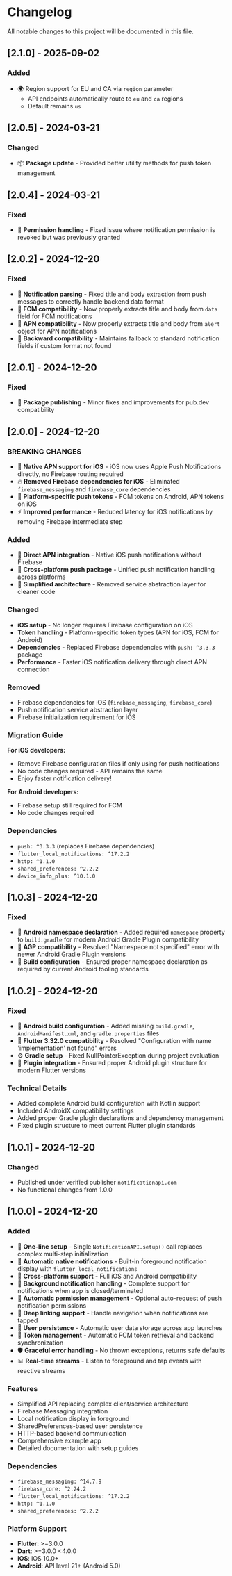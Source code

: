 # Changelog

All notable changes to this project will be documented in this file.

## [2.1.0] - 2025-09-02

### Added

- 🌍 Region support for EU and CA via `region` parameter
  - API endpoints automatically route to `eu` and `ca` regions
  - Default remains `us`

## [2.0.5] - 2024-03-21

### Changed

- 📦 **Package update** - Provided better utility methods for push token management

## [2.0.4] - 2024-03-21

### Fixed

- 🔧 **Permission handling** - Fixed issue where notification permission is revoked but was previously granted

## [2.0.2] - 2024-12-20

### Fixed

- 🔧 **Notification parsing** - Fixed title and body extraction from push messages to correctly handle backend data format
- 📱 **FCM compatibility** - Now properly extracts title and body from `data` field for FCM notifications
- 🍎 **APN compatibility** - Now properly extracts title and body from `alert` object for APN notifications
- 🔄 **Backward compatibility** - Maintains fallback to standard notification fields if custom format not found

## [2.0.1] - 2024-12-20

### Fixed

- 🔧 **Package publishing** - Minor fixes and improvements for pub.dev compatibility

## [2.0.0] - 2024-12-20

### BREAKING CHANGES

- 🚀 **Native APN support for iOS** - iOS now uses Apple Push Notifications directly, no Firebase routing required
- 🔥 **Removed Firebase dependencies for iOS** - Eliminated `firebase_messaging` and `firebase_core` dependencies
- 📱 **Platform-specific push tokens** - FCM tokens on Android, APN tokens on iOS
- ⚡ **Improved performance** - Reduced latency for iOS notifications by removing Firebase intermediate step

### Added

- 🍎 **Direct APN integration** - Native iOS push notifications without Firebase
- 🎯 **Cross-platform push package** - Unified push notification handling across platforms
- 🔧 **Simplified architecture** - Removed service abstraction layer for cleaner code

### Changed

- **iOS setup** - No longer requires Firebase configuration on iOS
- **Token handling** - Platform-specific token types (APN for iOS, FCM for Android)
- **Dependencies** - Replaced Firebase dependencies with `push: ^3.3.3` package
- **Performance** - Faster iOS notification delivery through direct APN connection

### Removed

- Firebase dependencies for iOS (`firebase_messaging`, `firebase_core`)
- Push notification service abstraction layer
- Firebase initialization requirement for iOS

### Migration Guide

**For iOS developers:**

- Remove Firebase configuration files if only using for push notifications
- No code changes required - API remains the same
- Enjoy faster notification delivery!

**For Android developers:**

- Firebase setup still required for FCM
- No code changes required

### Dependencies

- `push: ^3.3.3` (replaces Firebase dependencies)
- `flutter_local_notifications: ^17.2.2`
- `http: ^1.1.0`
- `shared_preferences: ^2.2.2`
- `device_info_plus: ^10.1.0`

## [1.0.3] - 2024-12-20

### Fixed

- 🔧 **Android namespace declaration** - Added required `namespace` property to `build.gradle` for modern Android Gradle Plugin compatibility
- 🐛 **AGP compatibility** - Resolved "Namespace not specified" error with newer Android Gradle Plugin versions
- 📱 **Build configuration** - Ensured proper namespace declaration as required by current Android tooling standards

## [1.0.2] - 2024-12-20

### Fixed

- 🔧 **Android build configuration** - Added missing `build.gradle`, `AndroidManifest.xml`, and `gradle.properties` files
- 🐛 **Flutter 3.32.0 compatibility** - Resolved "Configuration with name 'implementation' not found" errors
- ⚙️ **Gradle setup** - Fixed NullPointerException during project evaluation
- 📱 **Plugin integration** - Ensured proper Android plugin structure for modern Flutter versions

### Technical Details

- Added complete Android build configuration with Kotlin support
- Included AndroidX compatibility settings
- Added proper Gradle plugin declarations and dependency management
- Fixed plugin structure to meet current Flutter plugin standards

## [1.0.1] - 2024-12-20

### Changed

- Published under verified publisher `notificationapi.com`
- No functional changes from 1.0.0

## [1.0.0] - 2024-12-20

### Added

- 🚀 **One-line setup** - Single `NotificationAPI.setup()` call replaces complex multi-step initialization
- 🔔 **Automatic native notifications** - Built-in foreground notification display with `flutter_local_notifications`
- 📱 **Cross-platform support** - Full iOS and Android compatibility
- 🌙 **Background notification handling** - Complete support for notifications when app is closed/terminated
- 🔐 **Automatic permission management** - Optional auto-request of push notification permissions
- 🎯 **Deep linking support** - Handle navigation when notifications are tapped
- 💾 **User persistence** - Automatic user data storage across app launches
- 🔄 **Token management** - Automatic FCM token retrieval and backend synchronization
- 🛡️ **Graceful error handling** - No thrown exceptions, returns safe defaults
- 📊 **Real-time streams** - Listen to foreground and tap events with reactive streams

### Features

- Simplified API replacing complex client/service architecture
- Firebase Messaging integration
- Local notification display in foreground
- SharedPreferences-based user persistence
- HTTP-based backend communication
- Comprehensive example app
- Detailed documentation with setup guides

### Dependencies

- `firebase_messaging: ^14.7.9`
- `firebase_core: ^2.24.2`
- `flutter_local_notifications: ^17.2.2`
- `http: ^1.1.0`
- `shared_preferences: ^2.2.2`

### Platform Support

- **Flutter**: >=3.0.0
- **Dart**: >=3.0.0 <4.0.0
- **iOS**: iOS 10.0+
- **Android**: API level 21+ (Android 5.0)
